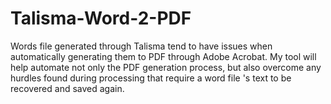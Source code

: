 # Talisma-Word-2-PDF
 Words file generated through Talisma tend to have issues when automatically generating them to PDF through Adobe Acrobat. My tool will help automate not only the PDF generation process, but also overcome any hurdles found during processing that require a word file 's text to be recovered and saved again.
